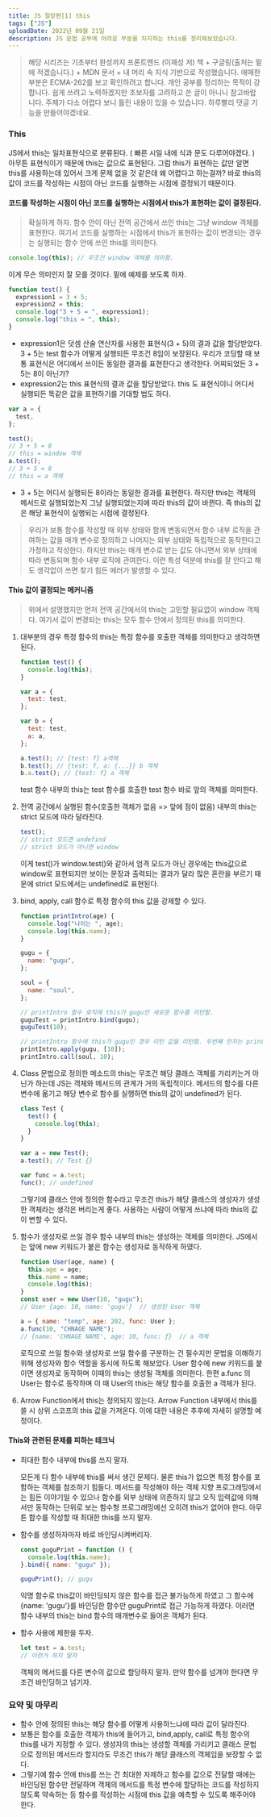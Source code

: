 ```yaml
---
title: JS 절망편[1] this
tags: ["JS"]
uploadDate: 2022년 09월 21일
description: JS 문법 공부에 어려운 부분을 차지하는 this를 정리해보았습니다.
---
```


> 해당 시리즈는 기초부터 완성까지 프론트엔드 (이재성 저) 책 + 구글링(출처는 밑에 적겠습니다.) + MDN 문서 + 내 머리 속 지식 기반으로 작성했습니다. 애매한 부분은 ECMA-262를 보고 확인하려고 합니다. 개인 공부를 정리하는 목적이 강합니다. 쉽게 쓰려고 노력하겠지만 초보자를 고려하고 쓴 글이 아니니 참고바랍니다. 주제가 다소 어렵다 보니 틀린 내용이 있을 수 있습니다. 하루빨리 댓글 기능을 만들어야겠네요.

### This

JS에서 this는 일차표현식으로 분류된다. ( 빠른 시일 내에 식과 문도 다루어야겠다. ) 아무튼 표현식이기 때문에 this는 값으로 표현된다. 그럼 this가 표현하는 값만 알면 this를 사용하는데 있어서 크게 문제 없을 것 같은데 왜 어렵다고 하는걸까? 바로 this의 값이 코드를 작성하는 시점이 아닌 코드를 실행하는 시점에 결정되기 때문이다.

#### 코드를 작성하는 시점이 아닌 코드를 실행하는 시점에서 this가 표현하는 값이 결정된다.

> 확실하게 하자. 함수 안이 아닌 전역 공간에서 쓰인 this는 그냥 window 객체를 표현한다. 여기서 코드를 실행하는 시점에서 this가 표현하는 값이 변경되는 경우는 실행되는 함수 안에 쓰인 this를 의미한다.

```js
console.log(this); // 무조건 window 객체를 의미함.
```

이게 무슨 의미인지 잘 모를 것이다. 밑에 예제를 보도록 하자.

```js
function test() {
  expression1 = 3 + 5;
  expression2 = this;
  console.log("3 + 5 = ", expression1);
  console.log("this = ", this);
}
```

- expression1은 덧셈 산술 연산자를 사용한 표현식(3 + 5)의 결과 값을 할당받았다. 3 + 5는 test 함수가 어떻게 실행되든 무조건 8임이 보장된다. 우리가 코딩할 때 보통 표현식은 어디에서 쓰이든 동일한 결과를 표현한다고 생각한다. 어찌되었든 3 + 5는 8이 아닌가?
- expression2는 this 표현식의 결과 값을 할당받았다. this 도 표현식이니 어디서 실행되든 똑같은 값을 표현하기를 기대할 법도 하다.

```js
var a = {
  test,
};

test();
// 3 + 5 = 8
// this = window 객체
a.test();
// 3 + 5 = 8
// this = a 객체
```

- 3 + 5는 어디서 실행되든 8이라는 동일한 결과를 표현한다. 하지만 this는 객체의 메서드로 실행되었는지 그냥 실행되었는지에 따라 this의 값이 바뀐다. 즉 this의 값은 해당 표현식이 실행되는 시점에 결정된다.

> 우리가 보통 함수를 작성할 때 외부 상태와 함께 변동되면서 함수 내부 로직을 관여하는 값을 매개 변수로 정의하고 나머지는 외부 상태와 독립적으로 동작한다고 가정하고 작성한다. 하지만 this는 매개 변수로 받는 값도 아니면서 외부 상태에 따라 변동되며 함수 내부 로직에 관여한다. 이런 특성 덕분에 this를 잘 안다고 해도 생각없이 쓰면 찾기 힘든 에러가 발생할 수 있다.

#### This 값이 결정되는 메커니즘

> 위에서 설명했지만 먼저 전역 공간에서의 this는 고민할 필요없이 window 객체다. 여기서 값이 변경되는 this는 모두 함수 안에서 정의된 this를 의미한다.

1. 대부분의 경우 특정 함수의 this는 특정 함수를 호출한 객체를 의미한다고 생각하면 된다.

   ```js
   function test() {
     console.log(this);
   }

   var a = {
     test: test,
   };

   var b = {
     test: test,
     a: a,
   };

   a.test(); // {test: f} a객체
   b.test(); // {test: f, a: {...}} b 객체
   b.a.test(); // {test: f} a 객체
   ```

   test 함수 내부의 this는 test 함수를 호출한 test 함수 바로 앞의 객체를 의미한다.

2. 전역 공간에서 실행된 함수(호출한 객체가 없음 => 앞에 점이 없음) 내부의 this는 strict 모드에 따라 달라진다.

   ```js
   test();
   // strict 모드면 undefind
   // strict 모드가 아니면 window
   ```

   이게 test()가 window.test()와 같아서 엄격 모드가 아닌 경우에는 this값으로 window로 표현되지만 보이는 문장과 출력되는 결과가 달라 많은 혼란을 부르기 때문에 strict 모드에서는 undefined로 표현된다.

3. bind, apply, call 함수로 특정 함수의 this 값을 강제할 수 있다.

   ```js
   function printIntro(age) {
     console.log("나이는 ", age);
     console.log(this.name);
   }

   gugu = {
     name: "gugu",
   };

   soul = {
     name: "soul",
   };

   // printIntro 함수 로직에 this가 gugu인 새로운 함수를 리턴함.
   guguTest = printIntro.bind(gugu);
   guguTest(10);

   // printIntro 함수에 this가 gugu인 경우 리턴 값을 리턴함. 두번째 인자는 printIntro에 들어갈 매개변수
   printIntro.apply(gugu, [10]);
   printIntro.call(soul, 10);
   ```

4. Class 문법으로 정의한 메소드의 this는 무조건 해당 클래스 객체를 가리키는거 아닌가 하는데 JS는 객체와 메서드의 관계가 거의 독립적이다. 메서드의 함수를 다른 변수에 옮기고 해당 변수로 함수를 실행하면 this의 값이 undefined가 된다.

   ```js
   class Test {
     test() {
       console.log(this);
     }
   }

   var a = new Test();
   a.test(); // Test {}

   var func = a.test;
   func(); // undefined
   ```

   그렇기에 클래스 안에 정의한 함수라고 무조건 this가 해당 클래스의 생성자가 생성한 객체라는 생각은 버리는게 좋다. 사용하는 사람이 어떻게 쓰냐에 따라 this의 값이 변할 수 있다.

5. 함수가 생성자로 쓰일 경우 함수 내부의 this는 생성하는 객체를 의미한다. JS에서는 앞에 new 키워드가 붙은 함수는 생성자로 동작하게 하였다.

   ```js
   function User(age, name) {
     this.age = age;
     this.name = name;
     console.log(this);
   }
   const user = new User(10, "gugu");
   // User {age: 10, name: 'gugu'}  // 생성된 User 객체

   a = { name: "temp", age: 202, func: User };
   a.func(10, "CHNAGE NAME");
   // {name: 'CHNAGE NAME', age: 10, func: ƒ}  // a 객체
   ```

   로직으로 쓰일 함수와 생성자로 쓰일 함수를 구분하는 건 필수지만 문법을 이해하기 위해 생성자와 함수 역할을 동시에 하도록 해보았다. User 함수에 new 키워드를 붙이면 생성자로 동작하며 이때의 this는 생성될 객체를 의미한다. 한편 a.func 의 User는 함수로 동작하며 이 때 User의 this는 해당 함수를 호출한 a 객체가 된다.

6. Arrow Function에서 this는 정의되지 않는다. Arrow Function 내부에서 this를 쓸 시 상위 스코프의 this 값을 가져온다. 이에 대한 내용은 추후에 자세히 설명할 예정이다.

#### This와 관련된 문제를 피하는 테크닉

- 최대한 함수 내부에 this를 쓰지 말자.

  모든게 다 함수 내부에 this를 써서 생긴 문제다. 물론 this가 없으면 특정 함수를 포함하는 객체를 참조하기 힘들다. 메서드를 작성해야 하는 객체 지향 프로그래밍에서는 힘든 이야기일 수 있으나 함수를 외부 상태에 의존하지 않고 오직 입력값에 의해서만 동작하는 단위로 보는 함수형 프로그래밍에선 오히려 this가 없어야 한다. 아무튼 함수를 작성할 때 최대한 this를 쓰지 말자.

- 함수를 생성하자마자 바로 바인딩시켜버리자.

  ```js
  const guguPrint = function () {
    console.log(this.name);
  }.bind({ name: "gugu" });

  guguPrint(); // gugu
  ```

  익명 함수로 this값이 바인딩되지 않은 함수를 접근 불가능하게 하였고 그 함수에 {name: 'gugu'}를 바인딩한 함수만 guguPrint로 접근 가능하게 하였다. 이러면 함수 내부의 this는 bind 함수의 매개변수로 들어온 객체가 된다.

- 함수 사용에 제한을 두자.

  ```js
  let test = a.test;
  // 이런거 하지 말자
  ```

  객체의 메서드를 다른 변수의 값으로 할당하지 말자. 만약 함수를 넘겨야 한다면 무조건 바인딩하고 넘기자.

### 요약 및 마무리

- 함수 안에 정의된 this는 해당 함수를 어떻게 사용하느냐에 따라 값이 달라진다.
- 보통은 함수를 호출한 객체가 this에 들어가고, bind,apply, call로 특정 함수의 this를 내가 지정할 수 있다. 생성자의 this는 생성할 객체를 가리키고 클래스 문법으로 정의된 메서드라 할지라도 무조건 this가 해당 클래스의 객체임을 보장할 수 없다.
- 그렇기에 함수 안에 this를 쓰는 건 최대한 자제하고 함수를 값으로 전달할 때에는 바인딩된 함수만 전달하며 객체의 메서드를 특정 변수에 할당하는 코드를 작성하지 않도록 약속하는 등 함수를 작성하는 시점에 this 값을 예측할 수 있도록 해주어야 한다.
